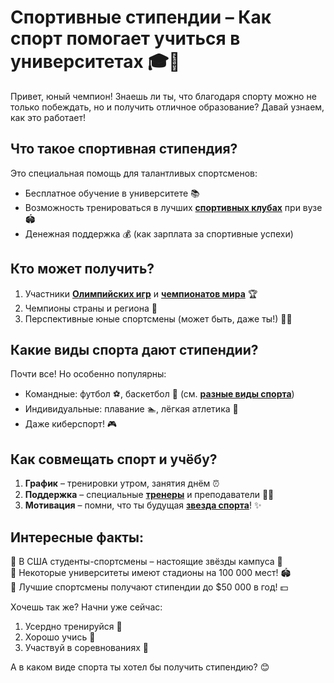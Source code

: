 # Спортивные стипендии – Как спорт помогает учиться в университетах 🎓🏀

Привет, юный чемпион! Знаешь ли ты, что благодаря спорту можно не только побеждать, но и получить отличное образование? Давай узнаем, как это работает!

## Что такое спортивная стипендия?

Это специальная помощь для талантливых спортсменов:
- Бесплатное обучение в университете 📚
- Возможность тренироваться в лучших **[спортивных клубах](спортивные_клубы.md)** при вузе 🏟️
- Денежная поддержка 💰 (как зарплата за спортивные успехи)

## Кто может получить?

1. Участники **[Олимпийских игр](олимпийские_игры.md)** и **[чемпионатов мира](чемпионат_мира.md)** 🏆
2. Чемпионы страны и региона 🥇
3. Перспективные юные спортсмены (может быть, даже ты!) 👦👧

## Какие виды спорта дают стипендии?

Почти все! Но особенно популярны:
- Командные: футбол ⚽, баскетбол 🏀 (см. **[разные виды спорта](разные_виды_спорта.md)**)
- Индивидуальные: плавание 🏊, лёгкая атлетика 🏃
- Даже киберспорт! 🎮

## Как совмещать спорт и учёбу?

1. **График** – тренировки утром, занятия днём ⏰
2. **Поддержка** – специальные **[тренеры](тренер.md)** и преподаватели 👨🏫
3. **Мотивация** – помни, что ты будущая **[звезда спорта](звёзды_спорта.md)**! ✨

## Интересные факты:

🔹 В США студенты-спортсмены – настоящие звёзды кампуса 🌟  
🔹 Некоторые университеты имеют стадионы на 100 000 мест! 🏟️  
🔹 Лучшие спортсмены получают стипендии до $50 000 в год! 💵  

Хочешь так же? Начни уже сейчас:
1. Усердно тренируйся 💪
2. Хорошо учись 📖
3. Участвуй в соревнованиях 🏅

А в каком виде спорта ты хотел бы получить стипендию? 😊